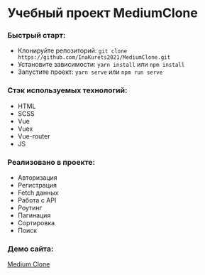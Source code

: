 # Учебный проект MediumClone

### Быстрый старт:

- Клонируйте репозиторий: `git clone https://github.com/InaKurets2021/MediumClone.git`
- Установите зависимости: `yarn install` или `npm install`
- Запустите проект: `yarn serve` или `npm run serve`

### Стэк используемых технологий:

- HTML
- SCSS
- Vue
- Vuex
- Vue-router
- JS

### Реализовано в проекте:
- Авторизация
- Регистрация
- Fetch данных
- Работа c API
- Роутинг
- Пагинация
- Сортировка
- Поиск

### Демо сайта:

[Medium Clone](https://inakurets2021.github.io/MediumClone/)

